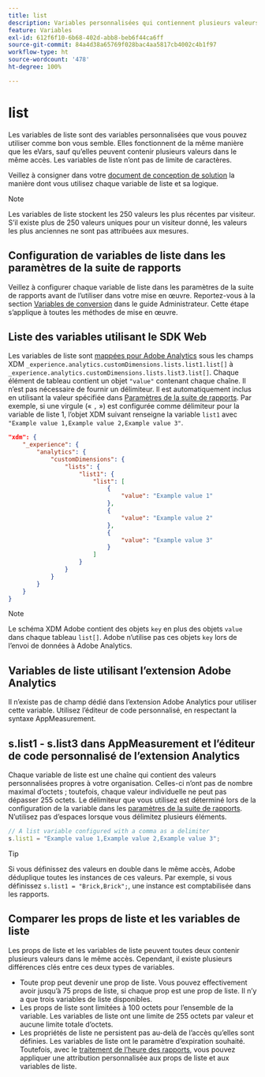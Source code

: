 ```yaml
---
title: list
description: Variables personnalisées qui contiennent plusieurs valeurs dans le même accès.
feature: Variables
exl-id: 612f6f10-6b68-402d-abb8-beb6f44ca6ff
source-git-commit: 84a4d38a65769f028bac4aa5817cb4002c4b1f97
workflow-type: ht
source-wordcount: '478'
ht-degree: 100%

---
```


# list

Les variables de liste sont des variables personnalisées que vous pouvez utiliser comme bon vous semble. Elles fonctionnent de la même manière que les eVars, sauf qu’elles peuvent contenir plusieurs valeurs dans le même accès. Les variables de liste n’ont pas de limite de caractères.

Veillez à consigner dans votre [document de conception de solution](../../prepare/solution-design.md) la manière dont vous utilisez chaque variable de liste et sa logique.

>[!NOTE]
>
>Les variables de liste stockent les 250 valeurs les plus récentes par visiteur. S’il existe plus de 250 valeurs uniques pour un visiteur donné, les valeurs les plus anciennes ne sont pas attribuées aux mesures.

## Configuration de variables de liste dans les paramètres de la suite de rapports

Veillez à configurer chaque variable de liste dans les paramètres de la suite de rapports avant de l’utiliser dans votre mise en œuvre. Reportez-vous à la section [Variables de conversion](/help/admin/admin/c-manage-report-suites/c-edit-report-suites/conversion-var-admin/list-var-admin.md) dans le guide Administrateur. Cette étape s’applique à toutes les méthodes de mise en œuvre.

## Liste des variables utilisant le SDK Web

Les variables de liste sont [mappées pour Adobe Analytics](https://experienceleague.adobe.com/docs/analytics/implementation/aep-edge/variable-mapping.html?lang=fr) sous les champs XDM `_experience.analytics.customDimensions.lists.list1.list[]` à `_experience.analytics.customDimensions.lists.list3.list[]`. Chaque élément de tableau contient un objet `"value"` contenant chaque chaîne. Il n’est pas nécessaire de fournir un délimiteur. Il est automatiquement inclus en utilisant la valeur spécifiée dans [Paramètres de la suite de rapports](/help/admin/admin/c-manage-report-suites/c-edit-report-suites/conversion-var-admin/list-var-admin.md). Par exemple, si une virgule (« `,` ») est configurée comme délimiteur pour la variable de liste 1, l’objet XDM suivant renseigne la variable `list1` avec `"Example value 1,Example value 2,Example value 3"`.

```json
"xdm": {
    "_experience": {
        "analytics": {
            "customDimensions": {
                "lists": {
                    "list1": {
                        "list": [
                            {
                                "value": "Example value 1"
                            },
                            {
                                "value": "Example value 2"
                            },
                            {
                                "value": "Example value 3"
                            }
                        ]
                    }
                }
            }
        }
    }
}
```

>[!NOTE]
>
>Le schéma XDM Adobe contient des objets `key` en plus des objets `value` dans chaque tableau `list[]`. Adobe n’utilise pas ces objets `key` lors de l’envoi de données à Adobe Analytics.

## Variables de liste utilisant l’extension Adobe Analytics

Il n’existe pas de champ dédié dans l’extension Adobe Analytics pour utiliser cette variable. Utilisez l’éditeur de code personnalisé, en respectant la syntaxe AppMeasurement.

## s.list1 - s.list3 dans AppMeasurement et l’éditeur de code personnalisé de l’extension Analytics

Chaque variable de liste est une chaîne qui contient des valeurs personnalisées propres à votre organisation. Celles-ci n’ont pas de nombre maximal d’octets ; toutefois, chaque valeur individuelle ne peut pas dépasser 255 octets. Le délimiteur que vous utilisez est déterminé lors de la configuration de la variable dans les [paramètres de la suite de rapports](/help/admin/admin/c-manage-report-suites/c-edit-report-suites/conversion-var-admin/list-var-admin.md). N’utilisez pas d’espaces lorsque vous délimitez plusieurs éléments.

```js
// A list variable configured with a comma as a delimiter
s.list1 = "Example value 1,Example value 2,Example value 3";
```

>[!TIP]
>
>Si vous définissez des valeurs en double dans le même accès, Adobe déduplique toutes les instances de ces valeurs. Par exemple, si vous définissez `s.list1 = "Brick,Brick";`, une instance est comptabilisée dans les rapports.

## Comparer les props de liste et les variables de liste

Les props de liste et les variables de liste peuvent toutes deux contenir plusieurs valeurs dans le même accès. Cependant, il existe plusieurs différences clés entre ces deux types de variables.

* Toute prop peut devenir une prop de liste. Vous pouvez effectivement avoir jusqu’à 75 props de liste, si chaque prop est une prop de liste. Il n’y a que trois variables de liste disponibles.
* Les props de liste sont limitées à 100 octets pour l’ensemble de la variable. Les variables de liste ont une limite de 255 octets par valeur et aucune limite totale d’octets.
* Les propriétés de liste ne persistent pas au-delà de l’accès qu’elles sont définies. Les variables de liste ont le paramètre d’expiration souhaité. Toutefois, avec le [traitement de l’heure des rapports](/help/components/vrs/vrs-report-time-processing.md), vous pouvez appliquer une attribution personnalisée aux props de liste et aux variables de liste.
